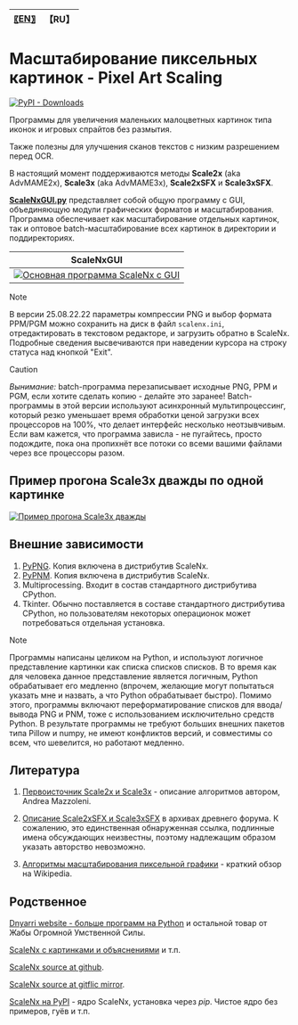 
| [〖EN〗](README.md) | 【RU】 |
| --- | --- |

# Масштабирование пиксельных картинок - Pixel Art Scaling

[![PyPI - Downloads](https://img.shields.io/pypi/dm/scalenx)](https://pypi.org/project/ScaleNx/)

Программы для увеличения маленьких малоцветных картинок типа иконок и игровых спрайтов без размытия.

Также полезны для улучшения сканов текстов с низким разрешением перед OCR.

В настоящий момент поддерживаются методы **Scale2x** (aka AdvMAME2x), **Scale3x** (aka AdvMAME3x), **Scale2xSFX** и **Scale3xSFX**.

[**ScaleNxGUI.py**](https://github.com/Dnyarri/PixelArtScaling/blob/main/ScaleNxGUI.py) представляет собой общую программу с GUI, объединяющую модули графических форматов и масштабирования. Программа обеспечивает как масштабирование отдельных картинок, так и оптовое batch-масштабирование всех картинок в директории и поддиректориях.

| ScaleNxGUI |
| :---: |
| [![Основная программа ScaleNx с GUI](https://dnyarri.github.io/imgscalenx/guismall.png "Основная программа ScaleNx с GUI")](https://dnyarri.github.io/scalenx.html) |

> [!NOTE]
> В версии 25.08.22.22 параметры компрессии PNG и выбор формата PPM/PGM можно сохранить на диск в файл `scalenx.ini`, отредактировать в текстовом редакторе, и загрузить обратно в ScaleNx. Подробные сведения высвечиваются при наведении курсора на строку статуса над кнопкой "Exit".

> [!CAUTION]
> *Вынимание:* batch-программа перезаписывает исходные PNG, PPM и PGM, если хотите сделать копию - делайте это заранее! Batch-программы в этой версии используют асинхронный мультипроцессинг, который резко уменьшает время обработки ценой загрузки всех процессоров на 100%, что делает интерфейс несколько неотзывчивым. Если вам кажется, что программа зависла - не пугайтесь, просто подождите, пока она пропихнёт все потоки со всеми вашими файлами через все процессоры разом.  

## Пример прогона Scale3x дважды по одной картинке

[![Пример прогона Scale3x дважды](https://dnyarri.github.io/imgscalenx/x3x3.png "Пример прогона Scale3x дважды по одной картинке")](https://dnyarri.github.io/scalenx.html)

## Внешние зависимости

1. [PyPNG](https://gitlab.com/drj11/pypng). Копия включена в дистрибутив ScaleNx.
2. [PyPNM](https://pypi.org/project/PyPNM/). Копия включена в дистрибутив ScaleNx.
3. Multiprocessing. Входит в состав стандартного дистрибутива CPython.
4. Tkinter. Обычно поставляется в составе стандартного дистрибутива CPython, но пользователям некоторых операционок может потребоваться отдельная установка.

> [!NOTE]
> Программы написаны целиком на Python, и используют логичное представление картинки как списка списков списков.
> В то время как для человека данное представление является логичным, Python обрабатывает его медленно (впрочем, желающие могут попытаться указать мне и назвать, а что Python обрабатывает быстро).
> Помимо этого, программы включают переформатирование списков для ввода/вывода PNG и PNM, тоже с использованием исключительно средств Python.
> В результате программы не требуют больших внешних пакетов типа Pillow и numpy, не имеют конфликтов версий, и совместимы со всем, что шевелится, но работают медленно.

## Литература

1. [Первоисточник Scale2x и Scale3x](https://www.scale2x.it/algorithm) - описание алгоритмов автором, Andrea Mazzoleni.

2. [Описание Scale2xSFX и Scale3xSFX](https://web.archive.org/web/20160527015550/https://libretro.com/forums/archive/index.php?t-1655.html) в архивах древнего форума. К сожалению, это единственная обнаруженная ссылка, подлинные имена обсуждающих неизвестны, поэтому надлежащим образом указать авторство невозможно.

3. [Алгоритмы масштабирования пиксельной графики](https://ru.wikipedia.org/wiki/Алгоритмы_масштабирования_пиксельной_графики) - краткий обзор на Wikipedia.

## Родственное

[Dnyarri website - больше программ на Python](https://dnyarri.github.io) и остальной товар от Жабы Огромной Умственной Силы.

[ScaleNx с картинками и объяснениями](https://dnyarri.github.io/scalenx.html) и т.п.

[ScaleNx source at github](https://github.com/Dnyarri/PixelArtScaling).

[ScaleNx source at gitflic mirror](https://gitflic.ru/project/dnyarri/pixelartscaling).

[ScaleNx на PyPI](https://pypi.org/project/ScaleNx/) - ядро ScaleNx, установка через *pip*. Чистое ядро без примеров, гуёв и т.п.

